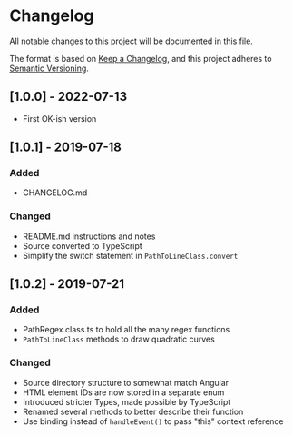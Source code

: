 # Changelog

All notable changes to this project will be documented in this file.

The format is based on [Keep a Changelog](https://keepachangelog.com/en/1.0.0/),
and this project adheres to [Semantic Versioning](https://semver.org/spec/v2.0.0.html).

## [1.0.0] - 2022-07-13
- First OK-ish version

## [1.0.1] - 2019-07-18
### Added
- CHANGELOG.md

### Changed
- README.md instructions and notes
- Source converted to TypeScript
- Simplify the switch statement in `PathToLineClass.convert`

## [1.0.2] - 2019-07-21
### Added
- PathRegex.class.ts to hold all the many regex functions
- `PathToLineClass` methods to draw quadratic curves

### Changed
- Source directory structure to somewhat match Angular
- HTML element IDs are now stored in a separate enum
- Introduced stricter Types, made possible by TypeScript
- Renamed several methods to better describe their function
- Use binding instead of `handleEvent()` to pass "this" context reference
